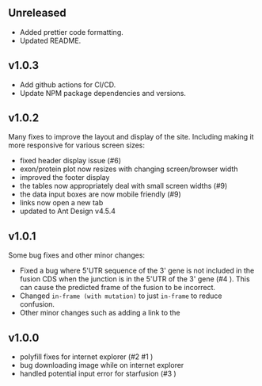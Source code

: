 ## Unreleased

- Added prettier code formatting.
- Updated README.

## v1.0.3

- Add github actions for CI/CD.
- Update NPM package dependencies and versions.

## v1.0.2

Many fixes to improve the layout and display of the site. Including making it more responsive for various screen sizes:

- fixed header display issue (#6)
- exon/protein plot now resizes with changing screen/browser width
- improved the footer display
- the tables now appropriately deal with small screen widths (#9)
- the data input boxes are now mobile friendly (#9)
- links now open a new tab
- updated to Ant Design v4.5.4

## v1.0.1

Some bug fixes and other minor changes:

- Fixed a bug where 5'UTR sequence of the 3' gene is not included in the fusion CDS when the junction is in the 5'UTR of the 3' gene (#4 ). This can cause the predicted frame of the fusion to be incorrect.
- Changed `in-frame (with mutation)` to just `in-frame` to reduce confusion.
- Other minor changes such as adding a link to the

## v1.0.0

- polyfill fixes for internet explorer (#2 #1 )
- bug downloading image while on internet explorer
- handled potential input error for starfusion (#3 )
